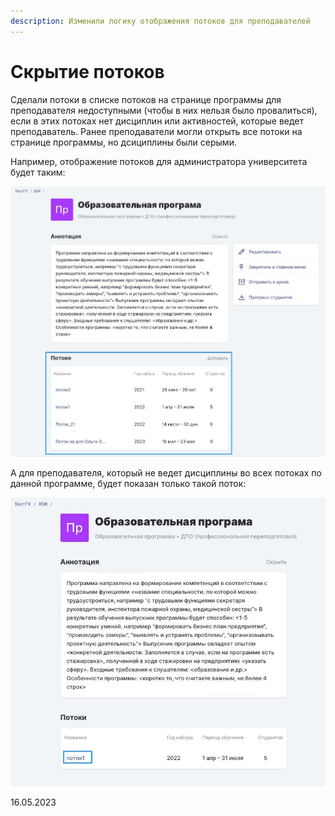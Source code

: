 ```yaml
---
description: Изменили логику отображения потоков для преподавателей
---
```


# Скрытие потоков

Сделали потоки в списке потоков на странице программы для преподавателя недоступными (чтобы в них нельзя было провалиться), если в этих потоках нет дисциплин или активностей, которые ведет преподаватель. Ранее преподаватели могли открыть все потоки на странице программы, но дсициплины были серыми.

Например, отображение потоков для администратора университета будет таким:

![](<../../.gitbook/assets/photo_2023-05-16 10.19.10.jpeg>)

А для преподавателя, который не ведет дисциплины во всех потоках по данной программе, будет показан только такой поток:

![](<../../.gitbook/assets/photo_2023-05-16 10.20.20.jpeg>)

16.05.2023
